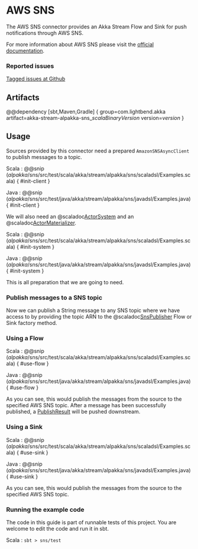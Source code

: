 # AWS SNS

The AWS SNS connector provides an Akka Stream Flow and Sink for push notifications through AWS SNS.

For more information about AWS SNS please visit the [official documentation](https://aws.amazon.com/documentation/sns/).

### Reported issues

[Tagged issues at Github](https://github.com/akka/alpakka/labels/p%3Aaws-sns)

## Artifacts

@@dependency [sbt,Maven,Gradle] {
  group=com.lightbend.akka
  artifact=akka-stream-alpakka-sns_$scalaBinaryVersion$
  version=$version$
}

## Usage

Sources provided by this connector need a prepared `AmazonSNSAsyncClient` to publish messages to a topic.

Scala
: @@snip ($alpakka$/sns/src/test/scala/akka/stream/alpakka/sns/scaladsl/Examples.scala) { #init-client }

Java
: @@snip ($alpakka$/sns/src/test/java/akka/stream/alpakka/sns/javadsl/Examples.java) { #init-client }

We will also need an @scaladoc[ActorSystem](akka.actor.ActorSystem) and an @scaladoc[ActorMaterializer](akka.stream.ActorMaterializer).

Scala
: @@snip ($alpakka$/sns/src/test/scala/akka/stream/alpakka/sns/scaladsl/Examples.scala) { #init-system }

Java
: @@snip ($alpakka$/sns/src/test/java/akka/stream/alpakka/sns/javadsl/Examples.java) { #init-system }

This is all preparation that we are going to need.

### Publish messages to a SNS topic

Now we can publish a String message to any SNS topic where we have access to by providing the topic ARN to the
@scaladoc[SnsPublisher](akka.stream.alpakka.sns.scaladsl.SnsPublisher$) Flow or Sink factory method.

### Using a Flow

Scala
: @@snip ($alpakka$/sns/src/test/scala/akka/stream/alpakka/sns/scaladsl/Examples.scala) { #use-flow }

Java
: @@snip ($alpakka$/sns/src/test/java/akka/stream/alpakka/sns/javadsl/Examples.java) { #use-flow }

As you can see, this would publish the messages from the source to the specified AWS SNS topic.
After a message has been successfully published, a
[PublishResult](http://docs.aws.amazon.com/AWSJavaSDK/latest/javadoc/com/amazonaws/services/sns/model/PublishResult.html)
will be pushed downstream.

### Using a Sink

Scala
: @@snip ($alpakka$/sns/src/test/scala/akka/stream/alpakka/sns/scaladsl/Examples.scala) { #use-sink }

Java
: @@snip ($alpakka$/sns/src/test/java/akka/stream/alpakka/sns/javadsl/Examples.java) { #use-sink }

As you can see, this would publish the messages from the source to the specified AWS SNS topic.

### Running the example code

The code in this guide is part of runnable tests of this project. You are welcome to edit the code and run it in sbt.

Scala
:   ```
    sbt
    > sns/test
    ```
